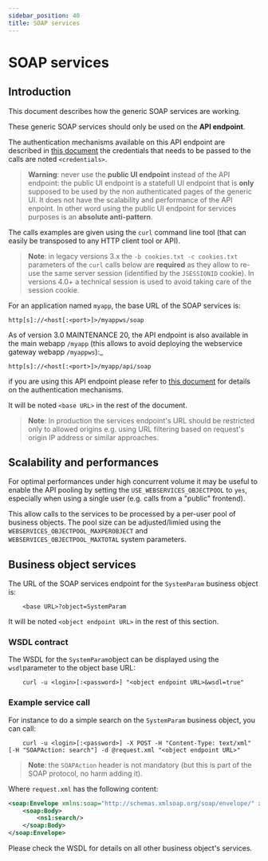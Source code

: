 ```yaml
---
sidebar_position: 40
title: SOAP services
---
```


SOAP services
=============

Introduction
------------

This document describes how the generic SOAP services are working.

These generic SOAP services should only be used on the **API endpoint**.

The authentication mechanisms available on this API endpoint are described in [this document](/docs/documentation/integration/webservices/services-auth)
the credentials that needs to be passed to the calls are noted `<credentials>`.

> **Warning**: never use the **public UI endpoint** instead of the API endpoint: the public UI endpoint
> is a statefull UI endpoint that is **only** supposed to be used by the non authenticated pages of the generic UI.
> It does not have the scalability and performance of the API enpoint.
> In other word using the public UI endpoint for services purposes is an **absolute anti-pattern**.

The calls examples are given using the `curl` command line tool
(that can easily be transposed to any HTTP client tool or API).

> **Note**: in legacy versions 3.x the `-b cookies.txt -c cookies.txt` parameters of the `curl` calls below are **required**
> as they allow to re-use the same server session (identified by the `JSESSIONID` cookie).
> In versions 4.0+ a technical session is used to avoid taking care of the session cookie.

For an application named `myapp`, the base URL of the SOAP services is:
```
http[s]://<host[:<port>]>/myappws/soap
```
As of version 3.0 MAINTENANCE 20, the API endpoint is also available in the main webapp `/myapp` (this allows to avoid deploying the webservice gateway webapp `/myappws`):_
```
http[s]://<host[:<port>]>/myapp/api/soap
```
if you are using this API endpoint please refer to [this document](/docs/documentation/integration/webservices/services-auth) for details on the authentication mechanisms.

It will be noted `<base URL>` in the rest of the document.

> **Note**: In production the services endpoint's URL should be restricted only to allowed origins e.g. using URL filtering based on request's origin IP address or similar approaches.

Scalability and performances
----------------------------

For optimal performances under high concurrent volume it may be useful to enable the API pooling by setting the `USE_WEBSERVICES_OBJECTPOOL` to `yes`, especially
when using a single user (e.g. calls from a "public" frontend).

This allow calls to the services to be processed by a per-user pool of business objects.
The pool size can be adjusted/limied using the `WEBSERVICES_OBJECTPOOL_MAXPEROBJECT`  and `WEBSERVICES_OBJECTPOOL_MAXTOTAL` system parameters.

Business object services
------------------------

The URL of the SOAP services endpoint for the `SystemParam` business object is:
```
	<base URL>?object=SystemParam
```
It will be noted `<object endpoint URL>` in the rest of this section.

### WSDL contract

The WSDL for the `SystemParam`object can be displayed using the `wsdl`parameter to the object base URL:
```
	curl -u <login>[:<password>] "<object endpoint URL>&wsdl=true"
```
### Example service call

For instance to do a simple search on the `SystemParam` business object, you can call:
```
	curl -u <login>[:<password>] -X POST -H "Content-Type: text/xml" [-H "SOAPAction: search"] -d @request.xml "<object endpoint URL>"
```
> **Note**: the `SOAPAction` header is not mandatory (but this is part of the SOAP protocol, no harm adding it).

Where `request.xml` has the following content:

```xml
<soap:Envelope xmlns:soap="http://schemas.xmlsoap.org/soap/envelope/" xmlns:ns1="http://myapp/SystemParam">
	<soap:Body>
		<ns1:search/>
	</soap:Body>
</soap:Envelope>
```

Please check the WSDL for details on all other business object's services.
